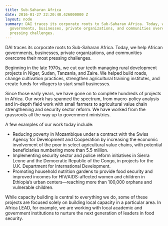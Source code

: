 ```yaml
---
title: Sub-Saharan Africa
date: 2016-01-27 22:20:40.426000000 Z
layout: node
summary: DAI traces its corporate roots to Sub-Saharan Africa. Today, we help African
  governments, businesses, private organizations, and communities overcome their most
  pressing challenges.
---
```


DAI traces its corporate roots to Sub-Saharan Africa. Today, we help African governments, businesses, private organizations, and communities overcome their most pressing challenges.

Beginning in the late 1970s, we cut our teeth managing rural development projects in Niger, Sudan, Tanzania, and Zaire. We helped build roads, change cultivation practices, strengthen agricultural training institutes, and create funds for villagers to start small businesses.

Since those early years, we have gone on to complete hundreds of projects in Africa. Our work has spanned the spectrum, from macro-policy analysis and in-depth field work with small farmers to agricultural value chain strengthening and security sector reform. We have worked from the grassroots all the way up to government ministries.

A few examples of our work today include:

* Reducing poverty in Mozambique under a contract with the Swiss Agency for Development and Cooperation by increasing the economic involvement of the poor in select agricultural value chains, with potential beneficiaries numbering more than 5.5 million.
* Implementing security sector and police reform initiatives in Sierra Leone and the Democratic Republic of the Congo, in projects for the U.K. Department for International Development.
* Promoting household nutrition gardens to provide food security and improved incomes for HIV/AIDS-affected women and children in Ethiopia’s urban centers—reaching more than 100,000 orphans and vulnerable children.

While capacity building is central to everything we do, some of these projects are focused solely on building local capacity in a particular area. In Africa LEAD, for example, we are working with local academic and government institutions to nurture the next generation of leaders in food security.
